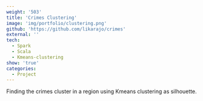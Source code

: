 ```yaml
---
weight: '503'
title: 'Crimes Clustering'
image: 'img/portfolio/clustering.png'
github: 'https://github.com/likarajo/crimes'
external: ''
tech:
  - Spark
  - Scala
  - Kmeans-clustering
show: 'true'
categories:
  - Project
---
```


Finding the crimes cluster in a region using Kmeans clustering as silhouette.